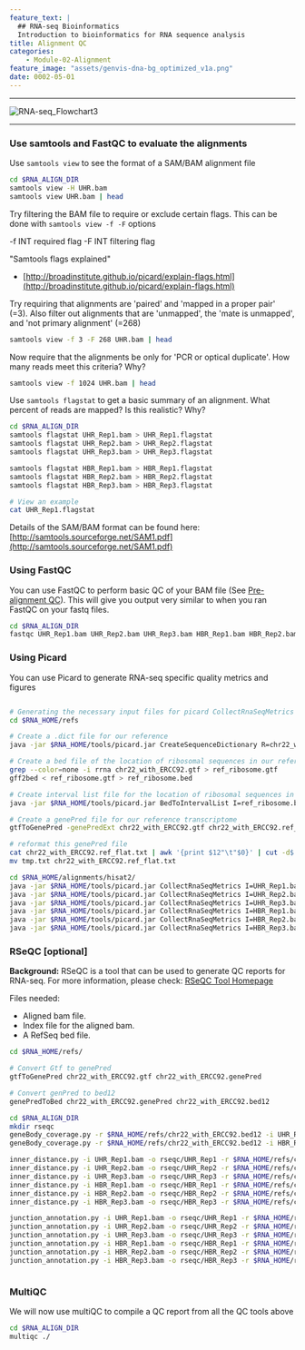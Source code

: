 ```yaml
---
feature_text: |
  ## RNA-seq Bioinformatics
  Introduction to bioinformatics for RNA sequence analysis
title: Alignment QC
categories:
    - Module-02-Alignment
feature_image: "assets/genvis-dna-bg_optimized_v1a.png"
date: 0002-05-01
---
```


***

![RNA-seq_Flowchart3](/assets/module_2/RNA-seq_Flowchart3.png)

***

### Use samtools and FastQC to evaluate the alignments
Use `samtools view` to see the format of a SAM/BAM alignment file
```bash
cd $RNA_ALIGN_DIR
samtools view -H UHR.bam
samtools view UHR.bam | head
```
Try filtering the BAM file to require or exclude certain flags. This can be done with `samtools view -f -F` options

-f INT required flag -F INT filtering flag

"Samtools flags explained"

* [http://broadinstitute.github.io/picard/explain-flags.html](http://broadinstitute.github.io/picard/explain-flags.html)

Try requiring that alignments are 'paired' and 'mapped in a proper pair' (=3). Also filter out alignments that are 'unmapped', the 'mate is unmapped', and 'not primary alignment' (=268)
```bash
samtools view -f 3 -F 268 UHR.bam | head

```

Now require that the alignments be only for 'PCR or optical duplicate'. How many reads meet this criteria? Why?
```bash
samtools view -f 1024 UHR.bam | head

```

Use `samtools flagstat` to get a basic summary of an alignment. What percent of reads are mapped? Is this realistic? Why?
```bash
cd $RNA_ALIGN_DIR
samtools flagstat UHR_Rep1.bam > UHR_Rep1.flagstat
samtools flagstat UHR_Rep2.bam > UHR_Rep2.flagstat
samtools flagstat UHR_Rep3.bam > UHR_Rep3.flagstat

samtools flagstat HBR_Rep1.bam > HBR_Rep1.flagstat
samtools flagstat HBR_Rep2.bam > HBR_Rep2.flagstat
samtools flagstat HBR_Rep3.bam > HBR_Rep3.flagstat

# View an example
cat UHR_Rep1.flagstat 

```
Details of the SAM/BAM format can be found here: [http://samtools.sourceforge.net/SAM1.pdf](http://samtools.sourceforge.net/SAM1.pdf)

### Using FastQC
You can use FastQC to perform basic QC of your BAM file (See [Pre-alignment QC](/_posts/0001-06-01-Pre-alignment_QC.md)). This will give you output very similar to when you ran FastQC on your fastq files.
```bash
cd $RNA_ALIGN_DIR
fastqc UHR_Rep1.bam UHR_Rep2.bam UHR_Rep3.bam HBR_Rep1.bam HBR_Rep2.bam HBR_Rep3.bam

```

### Using Picard
You can use Picard to generate RNA-seq specific quality metrics and figures
```bash 

# Generating the necessary input files for picard CollectRnaSeqMetrics
cd $RNA_HOME/refs

# Create a .dict file for our reference
java -jar $RNA_HOME/tools/picard.jar CreateSequenceDictionary R=chr22_with_ERCC92.fa O=chr22_with_ERCC92.dict

# Create a bed file of the location of ribosomal sequences in our reference (first extract from the gtf then convert to bed)
grep --color=none -i rrna chr22_with_ERCC92.gtf > ref_ribosome.gtf
gff2bed < ref_ribosome.gtf > ref_ribosome.bed

# Create interval list file for the location of ribosomal sequences in our reference
java -jar $RNA_HOME/tools/picard.jar BedToIntervalList I=ref_ribosome.bed O=ref_ribosome.interval_list SD=chr22_with_ERCC92.dict

# Create a genePred file for our reference transcriptome
gtfToGenePred -genePredExt chr22_with_ERCC92.gtf chr22_with_ERCC92.ref_flat.txt

# reformat this genePred file
cat chr22_with_ERCC92.ref_flat.txt | awk '{print $12"\t"$0}' | cut -d$'\t' -f1-11 > tmp.txt
mv tmp.txt chr22_with_ERCC92.ref_flat.txt

cd $RNA_HOME/alignments/hisat2/
java -jar $RNA_HOME/tools/picard.jar CollectRnaSeqMetrics I=UHR_Rep1.bam O=UHR_Rep1.RNA_Metrics REF_FLAT=$RNA_HOME/refs/chr22_with_ERCC92.ref_flat.txt STRAND=SECOND_READ_TRANSCRIPTION_STRAND RIBOSOMAL_INTERVALS=$RNA_HOME/refs/ref_ribosome.interval_list
java -jar $RNA_HOME/tools/picard.jar CollectRnaSeqMetrics I=UHR_Rep2.bam O=UHR_Rep2.RNA_Metrics REF_FLAT=$RNA_HOME/refs/chr22_with_ERCC92.ref_flat.txt STRAND=SECOND_READ_TRANSCRIPTION_STRAND RIBOSOMAL_INTERVALS=$RNA_HOME/refs/ref_ribosome.interval_list
java -jar $RNA_HOME/tools/picard.jar CollectRnaSeqMetrics I=UHR_Rep3.bam O=UHR_Rep3.RNA_Metrics REF_FLAT=$RNA_HOME/refs/chr22_with_ERCC92.ref_flat.txt STRAND=SECOND_READ_TRANSCRIPTION_STRAND RIBOSOMAL_INTERVALS=$RNA_HOME/refs/ref_ribosome.interval_list
java -jar $RNA_HOME/tools/picard.jar CollectRnaSeqMetrics I=HBR_Rep1.bam O=HBR_Rep1.RNA_Metrics REF_FLAT=$RNA_HOME/refs/chr22_with_ERCC92.ref_flat.txt STRAND=SECOND_READ_TRANSCRIPTION_STRAND RIBOSOMAL_INTERVALS=$RNA_HOME/refs/ref_ribosome.interval_list
java -jar $RNA_HOME/tools/picard.jar CollectRnaSeqMetrics I=HBR_Rep2.bam O=HBR_Rep2.RNA_Metrics REF_FLAT=$RNA_HOME/refs/chr22_with_ERCC92.ref_flat.txt STRAND=SECOND_READ_TRANSCRIPTION_STRAND RIBOSOMAL_INTERVALS=$RNA_HOME/refs/ref_ribosome.interval_list
java -jar $RNA_HOME/tools/picard.jar CollectRnaSeqMetrics I=HBR_Rep3.bam O=HBR_Rep3.RNA_Metrics REF_FLAT=$RNA_HOME/refs/chr22_with_ERCC92.ref_flat.txt STRAND=SECOND_READ_TRANSCRIPTION_STRAND RIBOSOMAL_INTERVALS=$RNA_HOME/refs/ref_ribosome.interval_list

```

### RSeQC [optional]
**Background:** RSeQC is a tool that can be used to generate QC reports for RNA-seq. For more information, please check: [RSeQC Tool Homepage](http://rseqc.sourceforge.net/)

Files needed:

* Aligned bam file.
* Index file for the aligned bam.
* A RefSeq bed file.

```bash
cd $RNA_HOME/refs/

# Convert Gtf to genePred
gtfToGenePred chr22_with_ERCC92.gtf chr22_with_ERCC92.genePred

# Convert genPred to bed12
genePredToBed chr22_with_ERCC92.genePred chr22_with_ERCC92.bed12

cd $RNA_ALIGN_DIR
mkdir rseqc
geneBody_coverage.py -r $RNA_HOME/refs/chr22_with_ERCC92.bed12 -i UHR_Rep1.bam,UHR_Rep2.bam,UHR_Rep3.bam -o rseqc/UHR
geneBody_coverage.py -r $RNA_HOME/refs/chr22_with_ERCC92.bed12 -i HBR_Rep1.bam,HBR_Rep2.bam,HBR_Rep3.bam -o rseqc/HBR

inner_distance.py -i UHR_Rep1.bam -o rseqc/UHR_Rep1 -r $RNA_HOME/refs/chr22_with_ERCC92.bed12
inner_distance.py -i UHR_Rep2.bam -o rseqc/UHR_Rep2 -r $RNA_HOME/refs/chr22_with_ERCC92.bed12
inner_distance.py -i UHR_Rep3.bam -o rseqc/UHR_Rep3 -r $RNA_HOME/refs/chr22_with_ERCC92.bed12
inner_distance.py -i HBR_Rep1.bam -o rseqc/HBR_Rep1 -r $RNA_HOME/refs/chr22_with_ERCC92.bed12
inner_distance.py -i HBR_Rep2.bam -o rseqc/HBR_Rep2 -r $RNA_HOME/refs/chr22_with_ERCC92.bed12
inner_distance.py -i HBR_Rep3.bam -o rseqc/HBR_Rep3 -r $RNA_HOME/refs/chr22_with_ERCC92.bed12

junction_annotation.py -i UHR_Rep1.bam -o rseqc/UHR_Rep1 -r $RNA_HOME/refs/chr22_with_ERCC92.bed12
junction_annotation.py -i UHR_Rep2.bam -o rseqc/UHR_Rep2 -r $RNA_HOME/refs/chr22_with_ERCC92.bed12
junction_annotation.py -i UHR_Rep3.bam -o rseqc/UHR_Rep3 -r $RNA_HOME/refs/chr22_with_ERCC92.bed12
junction_annotation.py -i HBR_Rep1.bam -o rseqc/HBR_Rep1 -r $RNA_HOME/refs/chr22_with_ERCC92.bed12
junction_annotation.py -i HBR_Rep2.bam -o rseqc/HBR_Rep2 -r $RNA_HOME/refs/chr22_with_ERCC92.bed12
junction_annotation.py -i HBR_Rep3.bam -o rseqc/HBR_Rep3 -r $RNA_HOME/refs/chr22_with_ERCC92.bed12



```


### MultiQC
We will now use multiQC to compile a QC report from all the QC tools above
```bash
cd $RNA_ALIGN_DIR
multiqc ./

```


